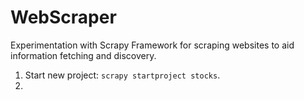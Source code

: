 # WebScraper
Experimentation with Scrapy Framework for scraping websites to aid information fetching and discovery.

1. Start new project: `scrapy startproject stocks`.
2. 
